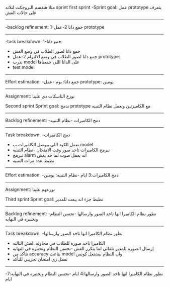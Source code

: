 مثلا هنقسم البروجكت لتلاته sprint 
first sprint
-Sprint goal:
عمل prototype يتعرف على حالات الغش 
________________________
-backlog refinement:
1-جمع داتا
2-عمل prototype
_________________________
-task breakdown:
1-جمع داتا:
- جمع داتا لصور الطلاب في وضع الغش 
- جمع داتا لصور الطلاب في وضع الالتزام
2-عمل prototype:
- ندرب model على الداتا اللي جمعناها
- test model 
________________________
Effort estimation:
-جمع داتا: يوم 
-عمل prototype: يومين 
_________________________
Assignment:
نوزع التاسكات دي علينا


Second sprint
Sprint goal:
ندمج prototype مع الكاميرتين ونعمل نظام التنبيه 
________________________ 
Backlog refinement:
-دمج الكاميرات
-نظام التنبيه 
__________________________
Task breakdown:
-دمج الكاميرات
- نعمل الكود اللي بيوصل الكاميرات ب model 
- نبرمج الكاميرات تاخد صور وقت الامتحان 
 -نظام التنبيه
- نبرمج alarm انه يعمل صوت لما حد يغش 
- نظبط عدد مرات التنبيه 
_________________________
Effort estimation:
-دمج الكاميرات:3 ايام
-نظام التنبيه: يومين 
__________________________
Assignment: 
نوزعهم علينا


Third sprint
Sprint goal:
نظبط جزء انه يبعت للمدير
__________________________
Backlog refinement:
-نطور نظام الكاميرا انها تاخد الصور وارسالها
-نحسن النظام ونختبره في النهايه
_______________________
Task breakdown:
-نطور نظام الكاميرا انها تاخد الصور وارسالها
- الكاميرا تاخد صوره للطلاب في محاوله الغش التالته 
- إرسال الصوره للمدير تلقائي لما يتكرر الغش 
-نحسن النظام ونختبره في النهايه
- نتأكد من accuracy بتاعت model وان النظام بيشتغل كويس 
- نعمل زي امتحان تجريبي للتأكد 
________________________
-نطور نظام الكاميرا انها تاخد الصور وارسالها:4 ايام
-نحسن النظام ونختبره في النهايه:7 ايام
